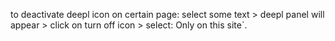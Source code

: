 to deactivate deepl icon on certain page: select some text > deepl panel will appear > click on turn off icon > select: Only on this site`.
